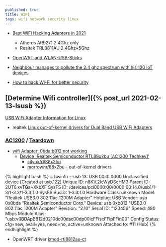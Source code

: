 ```yaml
---
published: true
title: WIFI
tags: wifi network security linux
---
```

- [Best WiFi Hacking Adapters in 2021](https://www.youtube.com/watch?v=5MOsY3VNLK8)
	- Atheros AR9271	2.4Ghz only
    - Realtek TRL8811AU 2.4Ghz+5Ghz
- [OpenWRT and WLAN-USB-Sticks](https://technicalexperiments.wordpress.com/2016/02/09/openwrt-and-wlan-usb-sticks-work-in-progress/)

- [Neighbour manages to pollute the 2.4 ghz spectrum with his 120 IoT devices](https://news.ycombinator.com/item?id=26870536)

- [How to hack Wi-Fi for better security](https://www.networkworld.com/article/2187861/security-how-to-hack-your-own-wi-fi-network.html)

## [Determine Wifi controller]({% post_url 2021-02-13-lsusb %})

[USB WiFi Adapter Information for Linux](https://github.com/morrownr/USB-WiFi)
- realtek [Linux out-of-kernel drivers for Dual Band USB WiFi Adapters](https://github.com/morrownr/USB-WiFi#linux-out-of-kernel-drivers-for-dual-band-usb-wifi-adapters)

### [AC1200](https://www.amazon.fr/gp/product/B087BYQMFD/ref=ppx_yo_dt_b_asin_image_o00_s00?ie=UTF8&psc=1) / [Teardown](https://goughlui.com/2018/03/15/review-teardown-unbranded-ac1200-dual-band-usb-3-0-wi-fi-adapter/)

- [wifi Adapter: 0bda:b812 not working](https://askubuntu.com/questions/1082824/ubuntu-16-04-5-usb-wifi-adapter-0bdab812-not-working)
	- [Device 'Realtek Semiconductor RTL88x2bu [AC1200 Techkey]'](https://linux-hardware.org/index.php?id=usb:0bda-b812)
    	- [cilynx/rtl88x2bu](https://github.com/cilynx/rtl88x2bu)
        - [morrownr/88x2bu](https://github.com/morrownr/88x2bu) - out-of-kernel drivers

{% highlight bash %}
~ hwinfo --usb
13: USB 00.0: 0000 Unclassified device
  [Created at usb.122]
  Unique ID: n8KV.2IcWyDScHM3
  Parent ID: 2UT6.xvTGa+XkbXF
  SysFS ID: /devices/pci0000:00/0000:00:14.0/usb1/1-3/1-3.3/1-3.3:1.0
  SysFS BusID: 1-3.3:1.0
  Hardware Class: unknown
  Model: "Realtek USB3.0 802.11ac 1200M Adapter"
  Hotplug: USB
  Vendor: usb 0x0bda "Realtek Semiconductor Corp."
  Device: usb 0xb812 "USB3.0 802.11ac 1200M Adapter"
  Revision: "2.10"
  Serial ID: "123456"
  Speed: 480 Mbps
  Module Alias: "usb:v0BDApB812d0210dc00dsc00dp00icFFiscFFipFFin00"
  Config Status: cfg=new, avail=yes, need=no, active=unknown
  Attached to: #11 (Hub)
{% endhighlight %}

- OpenWRT driver [kmod-rtl8812au-ct](https://openwrt.org/packages/pkgdata/kmod-rtl8812au-ct)


